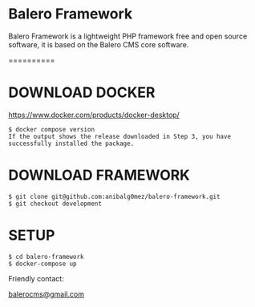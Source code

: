 Balero Framework 
================

Balero Framework is a lightweight PHP framework free and open source software, it is based on the Balero CMS core software.

==========

DOWNLOAD DOCKER
===============

https://www.docker.com/products/docker-desktop/

    $ docker compose version
    If the output shows the release downloaded in Step 3, you have successfully installed the package.


DOWNLOAD FRAMEWORK
==================

    $ git clone git@github.com:anibalg0mez/balero-framework.git
    $ git checkout development

SETUP
=====

    $ cd balero-framework
    $ docker-compose up

Friendly contact:

balerocms@gmail.com